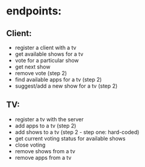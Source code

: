 endpoints:
==========

Client:
-------
* register a client with a tv
* get available shows for a tv
* vote for a particular show
* get next show
* remove vote (step 2)
* find available apps for a tv (step 2)
* suggest/add a new show for a tv (step 2)

TV:
---
* register a tv with the server
* add apps to a tv (step 2)
* add shows to a tv (step 2 - step one: hard-coded)
* get current voting status for available shows
* close voting
* remove shows from a tv
* remove apps from a tv